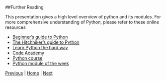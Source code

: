 ##Further Reading

This presentation gives a high level overview of python and its modules. For more comprehensive understanding of Python, please refer to these online resources

* [Beginner’s guide to Python](http://wiki.python.org/moin/BeginnersGuide)
* [The Hitchhiker’s guide to Python](http://docs.python-guide.org/en/latest/)
* [Learn Python the hard way](http://learnpythonthehardway.org/book/)
* [Code Academy](https://www.codecademy.com/tracks/python)
* [Python course](http://www.python-course.eu/course.php)
* [Python module of the week](https://pymotw.com/2/contents.html)

[Previous](https://github.com/joed7/fose_python/blob/master/code-example.md)  |  [Home](https://github.com/joed7/Python)  |  [Next](https://github.com/joed7/Python/blob/master/conclusion.md)

